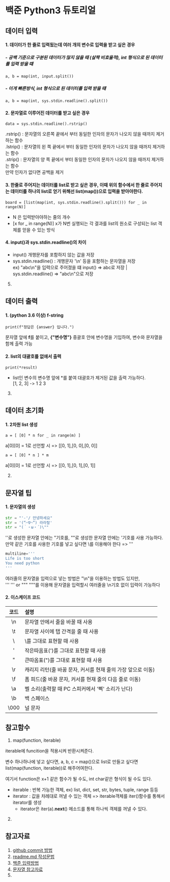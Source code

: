 # 백준 Python3 듀토리얼
## 데이터 입력
#### 1.  데이터가 **한 줄**로 입력됬는데 **여러 개의 변수**로 입력을 받고 싶은 경우
##### - 공백 기준으로 구분된 데이터가 많지 않을 때 (살짝 비효율적), int 형식으로 된 데이터를 입력 받을 떄
```
a, b = map(int, input.split())
```
##### - 이게 빠른방식, int 형식으로 된 데이터를 입력 받을 떄
~~~
a, b = map(int, sys.stdin.readline().split())
~~~
   
#### 2.  **문자열**로 이루어진 데이터를 받고 싶은 경우
```
data = sys.stdin.readline().rstrip()
```

.rstrip() : 문자열의 오른쪽 끝에서 부터 동일한 인자의 문자가 나오지 않을 때까지 제거하는 함수 <br>
.lstrip() : 문자열의 왼 쪽 끝에서 부터 동일한 인자의 문자가 나오지 않을 때까지 제거하는 함수 <br>
.strip() : 문자열의 양 쪽 끝에서 부터 동일한 인자의 문자가 나오지 않을 때까지 제거하는 함수 <br>
만약 인자가 없다면 공백을 제거 <br>
    
#### 3. 한줄로 주어지는 데이터를 list로 받고 싶은 경우, 이때 위의 함수에서 한 줄로 주어지는 데이터를 하나의 list로 얻기 위해선 list(map())으로 입력을 받아야한다.
```
board = [list(map(int, sys.stdin.readline().split())) for _ in range(N)]
```
  - N 은 입력받아야하는 줄의 개수
  - [x for _ in range(N)] x가 N번 실행되는 각 결과를 list의 원소로 구성되는 list 객체를 얻을 수 있는 방식
  
#### 4. input()과 sys.stdin.readline()의 차이
  - input() 개행문자를 포함하지 않는 값을 저장
  - sys.stdin.readline() : 개행문자 '\n' 등을 포함하는 문자열을 저장 <br>
    ex) "abc\n"을 입력으로 주어졌을 떄 input() => abc로 저장 | sys.stdin.readline() => "abc\n"으로 저장

5.   

## 데이터 출력
#### 1. (python 3.6 이상) f-string
```
print(f"정답은 {answer} 입니다.")
```
문자열 앞에 **f**를 붙이고, **{"변수명"}** 중괄호 안에 변수명을 기입하여, 변수와 문자열을 함께 출력 가능

#### 2. list의 대괄호를 없애서 출력
```
print(*result)
```
  - list인 변수의 변수명 앞에 *를 붙여 대괄호가 제거된 값을 출력 가능하다. <br>
  [1, 2, 3] -> 1 2 3  
3. 

## 데이터 초기화
#### 1. 2차원 list 생성
```
a = [ [0] * n for _ in range(m) ]
```
a[0][0] = 1로 선언할 시 => [[0, 1],[0, 0],[0, 0]] 
```
a = [ [0] * n ] * m
```
a[0][0] = 1로 선언할 시 => [[0, 1],[0, 1],[0, 1]]  

2.  
## 문자열 팁
#### 1. 문자열의 생성
    
```python
str = "'-'/ 안녕하세요"
str = '(“⌒∇⌒”) 라라랄'
str = "(｀・ω・´)\""
```
''로 생성한 문자열 안에는 "기호를, ""로 생성한 문자열 안에는 '기호를 사용 가능하다. <br>
만약 같은 기호를 사용한 기호를 넣고 싶다면 \를 이용해야 한다 => '\'' <br>
    
```python
multiline='''
Life is too short
You need python
'''

```
여러줄의 문자열을 입력으로 넣는 방법은 "\n"을 이용하는 방법도 있지만, <br>
''' ''' or """ """를 이용해 문자열을 입력할시 여러줄을 \n기호 없이 입력이 가능하다

#### 2. 이스케이프 코드
코드|설명
:---:|:---
\n | 문자열 안에서 줄을 바꿀 때 사용
\t | 문자열 사이에 탭 간격을 줄 때 사용
\\ | \를 그대로 표현할 때 사용
\' | 작은따옴표(')를 그대로 표현할 때 사용
\" | 큰따옴표(")를 그대로 표현할 때 사용
\r | 캐리지 리턴(줄 바꿈 문자, 커서를 현재 줄의 가장 앞으로 이동)
\f | 폼 피드(줄 바꿈 문자, 커서를 현재 줄의 다음 줄로 이동)
\a | 벨 소리(출력할 때 PC 스피커에서 '삑' 소리가 난다)
\b | 백 스페이스
\000 | 널 문자
## 참고함수
1. map(function, iterable)

iterable에 funcition을 적용시켜 반환시켜준다.

변수 하나하나에 넣고 싶다면, a, b, c = map()으로 list로 만들고 싶다면 list(map(function, iterable))로 해주어여한다.

여기서 function은 x+1 같은 함수가 될 수도, int char같은 형식이 될 수도 있다.

- iterable : 반복 가능한 객체, ex) list, dict, set, str, bytes, tuple, range 등등
- iterator : 값을 차례대로 꺼낼 수 있는 객체 => iterable객체를 iter()함수를 통해서 iterator를 생성
  - iterator은 iter(a).__next__() 메소드를 통해 하나씩 객체를 꺼낼 수 있다.

2. 

## 참고자료
#### 
1. [github commit 방법](https://velog.io/@kho5420/Git-GitHub-%EB%A0%88%ED%8C%8C%EC%A7%80%ED%86%A0%EB%A6%ACRepository-%EC%83%9D%EC%84%B1%ED%95%98%EA%B3%A0-%EC%86%8C%EC%8A%A4-%EC%98%AC%EB%A6%AC%EA%B8%B0) <br>
2. [readme.md 작성문법](https://12716.tistory.com/entry/Github-GIthub%EC%97%90%EC%84%9C-READMEmd-%EC%9E%91%EC%84%B1%ED%95%98%EA%B8%B0) <br>
3. [백준 입력방법](https://paris-in-the-rain.tistory.com/72) <br>
4. [문자열 참고자료](https://wikidocs.net/13) <br>
5. 
